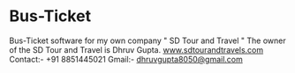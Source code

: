 # Bus-Ticket
Bus-Ticket software for my own company " SD Tour and Travel "
The owner of the SD Tour and Travel is Dhruv Gupta. 
www.sdtourandtravels.com
Contact:- +91 8851445021
Gmail:- dhruvgupta8050@gmail.com
